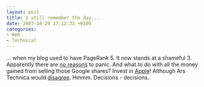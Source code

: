 ```yaml
---
layout: post
title: I still remember the day...
date: 2007-10-29 17:12:33 +0100
categories:
- Web
- Technical
---
```

<p>... when my blog used to have PageRank 5. It now stands at a shameful 3. Apparently there are <a href="http://seo2.0.onreact.com/the-day-pagerank-died">no reasons</a> to panic. And what to do with all the money gained from selling those Google shares? Invest in <a href="http://www.apple.com/macosx/">Apple</a>! Although Ars Technica would <a href="http://arstechnica.com/reviews/os/mac-os-x-10-5.ars">disagree</a>. Hmmm. Decisions - decisions.</p>
